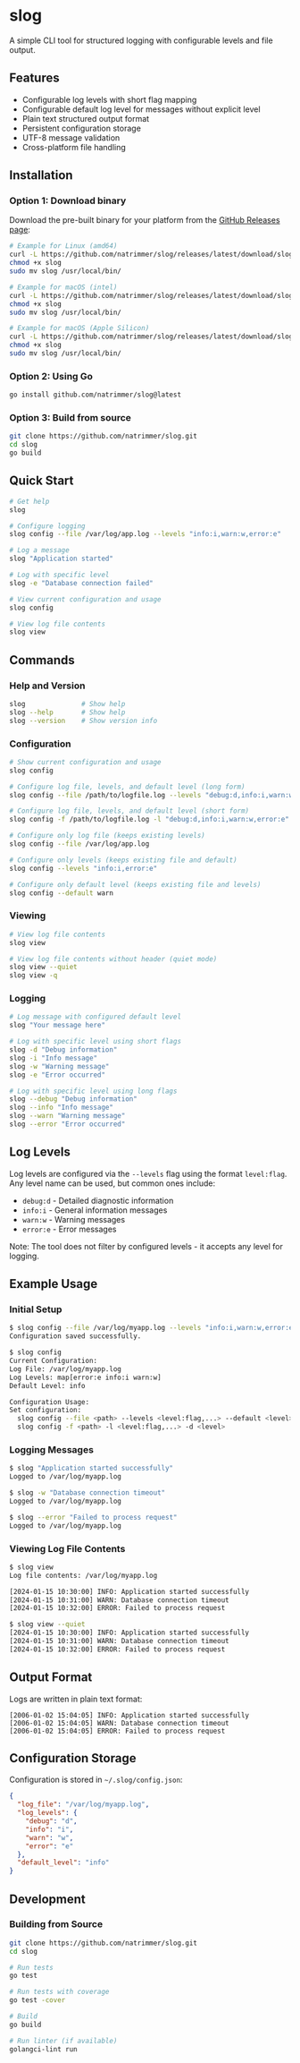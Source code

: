 # slog

A simple CLI tool for structured logging with configurable levels and file output.

## Features

- Configurable log levels with short flag mapping
- Configurable default log level for messages without explicit level
- Plain text structured output format
- Persistent configuration storage
- UTF-8 message validation
- Cross-platform file handling

## Installation

### Option 1: Download binary

Download the pre-built binary for your platform from the [GitHub Releases page](https://github.com/natrimmer/slog/releases/latest):

```bash
# Example for Linux (amd64)
curl -L https://github.com/natrimmer/slog/releases/latest/download/slog_linux_amd64 -o slog
chmod +x slog
sudo mv slog /usr/local/bin/

# Example for macOS (intel)
curl -L https://github.com/natrimmer/slog/releases/latest/download/slog_darwin_amd64 -o slog
chmod +x slog
sudo mv slog /usr/local/bin/

# Example for macOS (Apple Silicon)
curl -L https://github.com/natrimmer/slog/releases/latest/download/slog_darwin_arm64 -o slog
chmod +x slog
sudo mv slog /usr/local/bin/
```

### Option 2: Using Go

```bash
go install github.com/natrimmer/slog@latest
```

### Option 3: Build from source

```bash
git clone https://github.com/natrimmer/slog.git
cd slog
go build
```

## Quick Start

```bash
# Get help
slog

# Configure logging
slog config --file /var/log/app.log --levels "info:i,warn:w,error:e"

# Log a message
slog "Application started"

# Log with specific level
slog -e "Database connection failed"

# View current configuration and usage
slog config

# View log file contents
slog view
```

## Commands

### Help and Version

```bash
slog              # Show help
slog --help       # Show help
slog --version    # Show version info
```

### Configuration

```bash
# Show current configuration and usage
slog config

# Configure log file, levels, and default level (long form)
slog config --file /path/to/logfile.log --levels "debug:d,info:i,warn:w,error:e" --default info

# Configure log file, levels, and default level (short form)
slog config -f /path/to/logfile.log -l "debug:d,info:i,warn:w,error:e" -d info

# Configure only log file (keeps existing levels)
slog config --file /var/log/app.log

# Configure only levels (keeps existing file and default)
slog config --levels "info:i,error:e"

# Configure only default level (keeps existing file and levels)
slog config --default warn
```

### Viewing

```bash
# View log file contents
slog view

# View log file contents without header (quiet mode)
slog view --quiet
slog view -q
```

### Logging

```bash
# Log message with configured default level
slog "Your message here"

# Log with specific level using short flags
slog -d "Debug information"
slog -i "Info message"
slog -w "Warning message"
slog -e "Error occurred"

# Log with specific level using long flags
slog --debug "Debug information"
slog --info "Info message"
slog --warn "Warning message"
slog --error "Error occurred"
```

## Log Levels

Log levels are configured via the `--levels` flag using the format `level:flag`. Any level name can be used, but common ones include:

- `debug:d` - Detailed diagnostic information
- `info:i` - General information messages
- `warn:w` - Warning messages
- `error:e` - Error messages

Note: The tool does not filter by configured levels - it accepts any level for logging.

## Example Usage

### Initial Setup

```bash
$ slog config --file /var/log/myapp.log --levels "info:i,warn:w,error:e" --default info
Configuration saved successfully.

$ slog config
Current Configuration:
Log File: /var/log/myapp.log
Log Levels: map[error:e info:i warn:w]
Default Level: info

Configuration Usage:
Set configuration:
  slog config --file <path> --levels <level:flag,...> --default <level>
  slog config -f <path> -l <level:flag,...> -d <level>
```

### Logging Messages

```bash
$ slog "Application started successfully"
Logged to /var/log/myapp.log

$ slog -w "Database connection timeout"
Logged to /var/log/myapp.log

$ slog --error "Failed to process request"
Logged to /var/log/myapp.log
```

### Viewing Log File Contents

```bash
$ slog view
Log file contents: /var/log/myapp.log

[2024-01-15 10:30:00] INFO: Application started successfully
[2024-01-15 10:31:00] WARN: Database connection timeout
[2024-01-15 10:32:00] ERROR: Failed to process request

$ slog view --quiet
[2024-01-15 10:30:00] INFO: Application started successfully
[2024-01-15 10:31:00] WARN: Database connection timeout
[2024-01-15 10:32:00] ERROR: Failed to process request
```

## Output Format

Logs are written in plain text format:

```
[2006-01-02 15:04:05] INFO: Application started successfully
[2006-01-02 15:04:05] WARN: Database connection timeout
[2006-01-02 15:04:05] ERROR: Failed to process request
```

## Configuration Storage

Configuration is stored in `~/.slog/config.json`:

```json
{
  "log_file": "/var/log/myapp.log",
  "log_levels": {
    "debug": "d",
    "info": "i",
    "warn": "w",
    "error": "e"
  },
  "default_level": "info"
}
```

## Development

### Building from Source

```bash
git clone https://github.com/natrimmer/slog.git
cd slog

# Run tests
go test

# Run tests with coverage
go test -cover

# Build
go build

# Run linter (if available)
golangci-lint run
```
